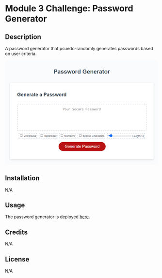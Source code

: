 # Module 3 Challenge: Password Generator


## Description
A password generator that psuedo-randomly generates passwords based on user criteria.

![A screenshot of the new password generator](./assets/img/89593d594e9f4a03a8210402ea09531b.png)

## Installation
N/A

## Usage
The password generator is deployed [here](https://bizthehabesha.github.io/bisratgebrekidan-module-3-challenge/).

## Credits
N/A

## License
N/A